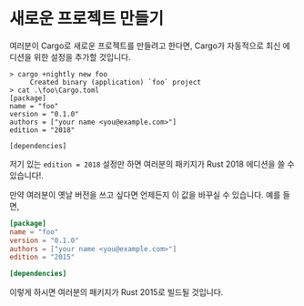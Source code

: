 # 새로운 프로젝트 만들기

여러분이 Cargo로 새로운 프로젝트를 만들려고 한다면, Cargo가 자동적으로 최신 에디션을 위한 설정을 추가할 것입니다. 

```console
> cargo +nightly new foo
     Created binary (application) `foo` project
> cat .\foo\Cargo.toml
[package]
name = "foo"
version = "0.1.0"
authors = ["your name <you@example.com>"]
edition = "2018"

[dependencies]
```

저기 있는 `edition = 2018` 설정만 하면 여러분의 패키지가 Rust 2018 에디션을 쓸 수 있습니다!. 

만약 여러분이 옛날 버전을 쓰고 싶다면 언제든지 이 값을 바꾸실 수 있습니다. 예를 들면, 

```toml
[package]
name = "foo"
version = "0.1.0"
authors = ["your name <you@example.com>"]
edition = "2015"

[dependencies]
```

이렇게 하시면 여러분의 패키지가 Rust 2015로 빌드될 것입니다.
